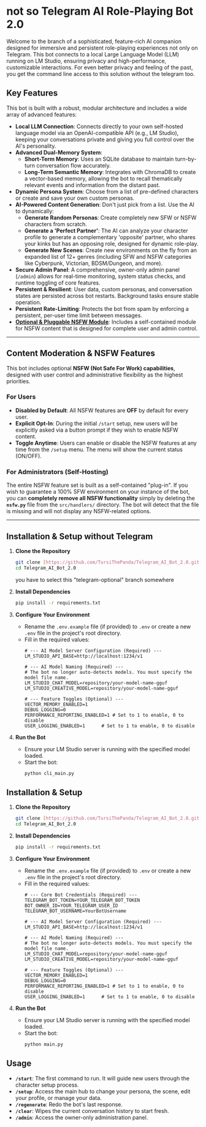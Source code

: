 # not so Telegram AI Role-Playing Bot 2.0

Welcome to the branch of a sophisticated, feature-rich AI companion designed for immersive and persistent role-playing experiences not only on Telegram. This bot connects to a local Large Language Model (LLM) running on LM Studio, ensuring privacy and high-performance, customizable interactions. For even better privacy and feeling of the past, you get the command line access to this solution without the telegram too.

## Key Features

This bot is built with a robust, modular architecture and includes a wide array of advanced features:

* **Local LLM Connection**: Connects directly to your own self-hosted language model via an OpenAI-compatible API (e.g., LM Studio), keeping your conversations private and giving you full control over the AI's personality.
* **Advanced Dual-Memory System**:
    * **Short-Term Memory**: Uses an SQLite database to maintain turn-by-turn conversation flow accurately.
    * **Long-Term Semantic Memory**: Integrates with ChromaDB to create a vector-based memory, allowing the bot to recall thematically relevant events and information from the distant past.
* **Dynamic Persona System**: Choose from a list of pre-defined characters or create and save your own custom personas.
* **AI-Powered Content Generation**: Don't just pick from a list. Use the AI to dynamically:
    * **Generate Random Personas**: Create completely new SFW or NSFW characters from scratch.
    * **Generate a 'Perfect Partner'**: The AI can analyze your character profile to generate a complementary 'opposite' partner, who shares your kinks but has an opposing role, designed for dynamic role-play.
    * **Generate New Scenes**: Create new environments on the fly from an expanded list of 12+ genres (including SFW and NSFW categories like Cyberpunk, Victorian, BDSM/Dungeon, and more).
* **Secure Admin Panel**: A comprehensive, owner-only admin panel (`/admin`) allows for real-time monitoring, system status checks, and runtime toggling of core features.
* **Persistent & Resilient**: User data, custom personas, and conversation states are persisted across bot restarts. Background tasks ensure stable operation.
* **Persistent Rate-Limiting**: Protects the bot from spam by enforcing a persistent, per-user time limit between messages.
* **[Optional & Pluggable NSFW Module](#content-moderation--nsfw-features)**: Includes a self-contained module for NSFW content that is designed for complete user and admin control.

---

## Content Moderation & NSFW Features

This bot includes optional **NSFW (Not Safe For Work) capabilities**, designed with user control and administrative flexibility as the highest priorities.

### For Users

* **Disabled by Default**: All NSFW features are **OFF** by default for every user.
* **Explicit Opt-In**: During the initial `/start` setup, new users will be explicitly asked via a button prompt if they wish to enable NSFW content.
* **Toggle Anytime**: Users can enable or disable the NSFW features at any time from the `/setup` menu. The menu will show the current status (ON/OFF).

### For Administrators (Self-Hosting)

The entire NSFW feature set is built as a self-contained "plug-in". If you wish to guarantee a 100% SFW environment on your instance of the bot, you can **completely remove all NSFW functionality** simply by deleting the **`nsfw.py`** file from the `src/handlers/` directory. The bot will detect that the file is missing and will not display any NSFW-related options.

---

## Installation & Setup without Telegram

1.  **Clone the Repository**
    ```bash
    git clone [https://github.com/TursiThePanda/Telegram_AI_Bot_2.0.git](https://github.com/TursiThePanda/Telegram_AI_Bot_2.0.git)
    cd Telegram_AI_Bot_2.0
    ```
	you have to select this "telegram-optional" branch somewhere

2.  **Install Dependencies**
    ```bash
    pip install -r requirements.txt
    ```

3.  **Configure Your Environment**
    * Rename the `.env.example` file (if provided) to `.env` or create a new `.env` file in the project's root directory.
    * Fill in the required values:
        ```env
        # --- AI Model Server Configuration (Required) ---
        LM_STUDIO_API_BASE=http://localhost:1234/v1

        # --- AI Model Naming (Required) ---
        # The bot no longer auto-detects models. You must specify the model file name.
        LM_STUDIO_CHAT_MODEL=repository/your-model-name-gguf
        LM_STUDIO_CREATIVE_MODEL=repository/your-model-name-gguf

        # --- Feature Toggles (Optional) ---
        VECTOR_MEMORY_ENABLED=1
        DEBUG_LOGGING=0
        PERFORMANCE_REPORTING_ENABLED=1 # Set to 1 to enable, 0 to disable
        USER_LOGGING_ENABLED=1      # Set to 1 to enable, 0 to disable
        ```

4.  **Run the Bot**
    * Ensure your LM Studio server is running with the specified model loaded.
    * Start the bot:
        ```bash
        python cli_main.py
        ```

## Installation & Setup

1.  **Clone the Repository**
    ```bash
    git clone [https://github.com/TursiThePanda/Telegram_AI_Bot_2.0.git](https://github.com/TursiThePanda/Telegram_AI_Bot_2.0.git)
    cd Telegram_AI_Bot_2.0
    ```

2.  **Install Dependencies**
    ```bash
    pip install -r requirements.txt
    ```

3.  **Configure Your Environment**
    * Rename the `.env.example` file (if provided) to `.env` or create a new `.env` file in the project's root directory.
    * Fill in the required values:
        ```env
        # --- Core Bot Credentials (Required) ---
        TELEGRAM_BOT_TOKEN=YOUR_TELEGRAM_BOT_TOKEN
        BOT_OWNER_ID=YOUR_TELEGRAM_USER_ID
        TELEGRAM_BOT_USERNAME=YourBotUsername

        # --- AI Model Server Configuration (Required) ---
        LM_STUDIO_API_BASE=http://localhost:1234/v1

        # --- AI Model Naming (Required) ---
        # The bot no longer auto-detects models. You must specify the model file name.
        LM_STUDIO_CHAT_MODEL=repository/your-model-name-gguf
        LM_STUDIO_CREATIVE_MODEL=repository/your-model-name-gguf

        # --- Feature Toggles (Optional) ---
        VECTOR_MEMORY_ENABLED=1
        DEBUG_LOGGING=0
        PERFORMANCE_REPORTING_ENABLED=1 # Set to 1 to enable, 0 to disable
        USER_LOGGING_ENABLED=1      # Set to 1 to enable, 0 to disable
        ```

4.  **Run the Bot**
    * Ensure your LM Studio server is running with the specified model loaded.
    * Start the bot:
        ```bash
        python main.py
        ```

## Usage

* **`/start`**: The first command to run. It will guide new users through the character setup process.
* **`/setup`**: Access the main hub to change your persona, the scene, edit your profile, or manage your data.
* **`/regenerate`**: Redo the bot's last response.
* **`/clear`**: Wipes the current conversation history to start fresh.
* **`/admin`**: Access the owner-only administration panel.